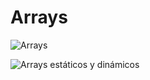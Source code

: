 # Arrays

![Arrays](https://static.platzi.com/media/user_upload/Captura%20de%20Pantalla%202020-12-23%20a%20la%28s%29%2018.54.55-92ed2a3b-7382-4a68-807c-4a4e96bafd4d.jpg)

![Arrays estáticos y dinámicos](https://static.platzi.com/media/user_upload/Captura%20de%20Pantalla%202020-12-23%20a%20la%28s%29%2018.55.38-9a12566d-ccc8-4f22-aa0b-fe5cb8ca8148.jpg)
